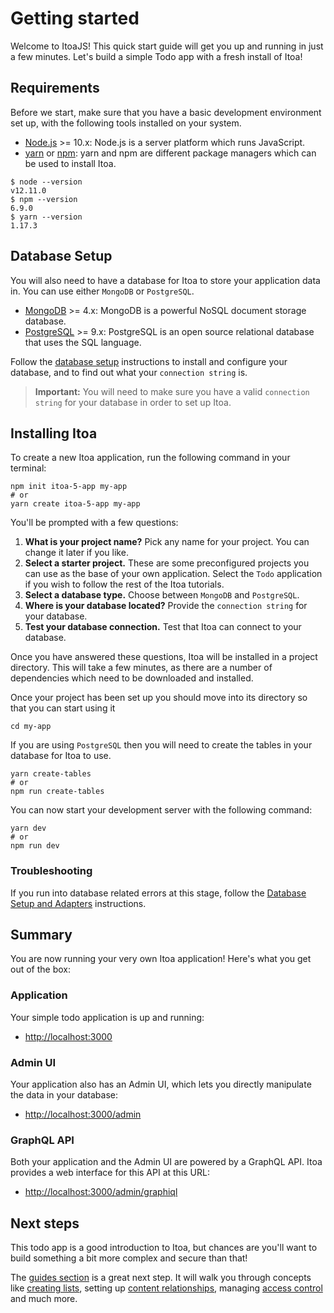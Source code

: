 <!--[meta]
section: quick-start
title: Getting started
order: 1
slug: /quick-start/
[meta]-->

# Getting started

Welcome to ItoaJS!
This quick start guide will get you up and running in just a few minutes.
Let's build a simple Todo app with a fresh install of Itoa!

## Requirements

Before we start, make sure that you have a basic development environment set up, with the following tools installed on your system.

* [Node.js](https://nodejs.org/) >= 10.x: Node.js is a server platform which runs JavaScript.
* [yarn](https://yarnpkg.com/) or [npm](https://docs.npmjs.com/cli/npm): yarn and npm are different package managers which can be used to install Itoa.

```shell allowCopy=false showLanguage=false
$ node --version
v12.11.0
$ npm --version
6.9.0
$ yarn --version
1.17.3
```

## Database Setup

You will also need to have a database for Itoa to store your application data in.
You can use either `MongoDB` or `PostgreSQL`.

* [MongoDB](https://www.mongodb.com/) >= 4.x: MongoDB is a powerful NoSQL document storage database.
* [PostgreSQL](https://www.postgresql.org) >= 9.x: PostgreSQL is an open source relational database that uses the SQL language.

Follow the [database setup](/docs/quick-start/adapters.md) instructions to install and configure your database, and to find out what your `connection string` is.

> **Important:** You will need to make sure you have a valid `connection string` for your database in order to set up Itoa.

## Installing Itoa

To create a new Itoa application, run the following command in your terminal:

```shell allowCopy=false showLanguage=false
npm init itoa-5-app my-app
# or
yarn create itoa-5-app my-app
```

You'll be prompted with a few questions:

1. **What is your project name?** Pick any name for your project. You can change it later if you like.
2. **Select a starter project.** These are some preconfigured projects you can use as the base of your own application. Select the `Todo` application if you wish to follow the rest of the Itoa tutorials.
3. **Select a database type.** Choose between `MongoDB` and `PostgreSQL`.
4. **Where is your database located?** Provide the `connection string` for your database.
5. **Test your database connection.** Test that Itoa can connect to your database.

Once you have answered these questions, Itoa will be installed in a project directory.
This will take a few minutes, as there are a number of dependencies which need to be downloaded and installed.

Once your project has been set up you should move into its directory so that you can start using it

```shell allowCopy=false showLanguage=false
cd my-app
```

If you are using `PostgreSQL` then you will need to create the tables in your database for Itoa to use.

```
yarn create-tables
# or
npm run create-tables
```

You can now start your development server with the following command:

```
yarn dev
# or
npm run dev
```

### Troubleshooting

If you run into database related errors at this stage, follow the [Database Setup and Adapters](/docs/quick-start/adapters.md) instructions.

## Summary

You are now running your very own Itoa application! Here's what you get out of the box:

### Application

Your simple todo application is up and running:

* <http://localhost:3000>

### Admin UI

Your application also has an Admin UI, which lets you directly manipulate the data in your database:

* <http://localhost:3000/admin>

### GraphQL API

Both your application and the Admin UI are powered by a GraphQL API.
Itoa provides a web interface for this API at this URL:

* <http://localhost:3000/admin/graphiql>

## Next steps

This todo app is a good introduction to Itoa, but chances are you'll want to build something a bit more complex and secure than that!

<!-- FIXME:TL Next step should be tutorials, not guides. -->

The [guides section](/docs/guides/apps.md) is a great next step.
It will walk you through concepts like [creating lists](/docs/tutorials/add-lists.md),
setting up [content relationships](/docs/tutorials/relationships.md),
managing [access control](/docs/guides/access-control.md) and much more.

